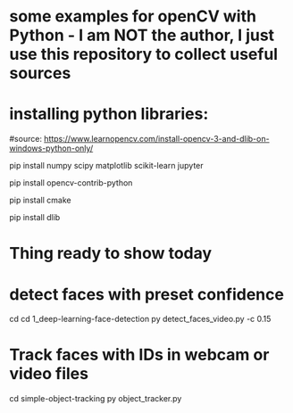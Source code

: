 # some examples for openCV with Python - I am NOT the author, I just use this repository to collect useful sources

# installing python libraries:
#source: https://www.learnopencv.com/install-opencv-3-and-dlib-on-windows-python-only/

pip install numpy scipy matplotlib scikit-learn jupyter

pip install opencv-contrib-python

pip install cmake

pip install dlib



# Thing ready to show today

# detect faces with preset confidence
cd cd 1_deep-learning-face-detection
py detect_faces_video.py  -c 0.15


# Track faces with IDs in webcam or video files
cd simple-object-tracking
py object_tracker.py
